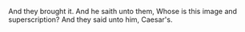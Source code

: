 And they brought it. And he saith unto them, Whose is this image and superscription? And they said unto him, Caesar's.
